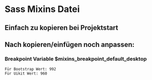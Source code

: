 # Sass Mixins Datei
## Einfach zu kopieren bei Projektstart

## Nach kopieren/einfügen noch anpassen:

### Breakpoint Variable $mixins_breakpoint_default_desktop

    Für Bootstrap Wert: 992
    Für Uikit Wert: 960
